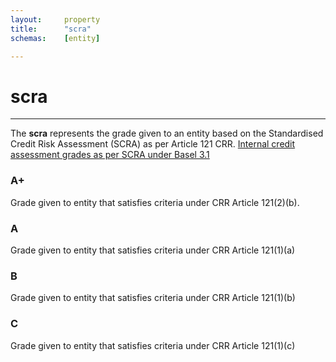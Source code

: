 ```yaml
---
layout:     property
title:      "scra"
schemas:    [entity]

---
```


# scra

---

The **scra** represents the grade given to an entity based on the Standardised Credit Risk Assessment (SCRA) as per Article 121 CRR. [Internal credit assessment grades as per SCRA under Basel 3.1](https://www.bis.org/basel_framework/chapter/CRE/20.htm)


### A+
Grade given to entity that satisfies criteria under CRR Article 121(2)(b). 

### A
Grade given to entity that satisfies criteria under CRR Article 121(1)(a)

### B
Grade given to entity that satisfies criteria under CRR Article 121(1)(b)

### C
Grade given to entity that satisfies criteria under CRR Article 121(1)(c)
